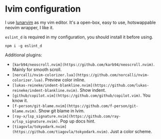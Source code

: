 # lvim configuration

I use [lunarvim](https://www.lunarvim.org/) as my vim editor. It's a open-box, easy to use, hotswappable neovim wrapper, I like it.

`eslint_d` is required in my configuration, you should install it before using.

```shell
npm i -g eslint_d
```

Additional plugins:

- `[karb94/neoscroll.nvim](https://github.com/karb94/neoscroll.nvim)`. Mainly for smooth scroll.
- `[norcalli/nvim-colorizer.lua](https://github.com/norcalli/nvim-colorizer.lua)`. Preview color inline.
- `[lukas-reineke/indent-blankline.nvim](https://github.com/lukas-reineke/indent-blankline.nvim)`. Show indent.
- `[github/copilot.vim](https://github.com/github/copilot.vim)`. You know it.
- `[f-person/git-blame.nvim](https://github.com/f-person/git-blame.nvim)`. Show git blame in lvim.
- `[ray-x/lsp_signature.nvim](https://github.com/ray-x/lsp_signature.nvim)`. Pop up docs hint.
- `[tiagovla/tokyodark.nvim](https://github.com/tiagovla/tokyodark.nvim)`. Just a color scheme.
